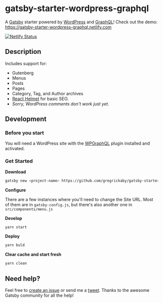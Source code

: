 # gatsby-starter-wordpress-graphql

A [Gatsby](https://gatsbyjs.org) starter powered by [WordPress](https://wordpress.org) and [GraphQL](https://graphql.org/)! Check out the demo: https://gatsby-starter-wordpress-graphql.netlify.com

[![Netlify Status](https://api.netlify.com/api/v1/badges/ee5783b5-a642-46e9-bd0d-35866c7c55e3/deploy-status)](https://app.netlify.com/sites/gatsby-starter-wordpress-graphql/deploys)

## Description

Includes support for:

- Gutenberg
- Menus
- Posts
- Pages
- Category, Tag, and Author archives
- [React Helmet](https://github.com/nfl/react-helmet) for basic SEO.
- _Sorry, WordPress comments don't work just yet._

## Development

### Before you start

You will need a WordPress site with the [WPGraphQL](https://www.wpgraphql.com/) plugin installed and activated.

### Get Started

**Download**
```bash
gatsby new <project-name> https://github.com/gregrickaby/gatsby-starter-wordpress-graphql
```

**Configure**

There are a few instances where you'll need to change the Site URL. Most of them are in `gatsby-config.js`, but there's also another one in `src/components/menu.js`

**Develop**
```bash
yarn start
```

**Deploy**
```bash
yarn buld
```

**Clear cache and start fresh**
```bash
yarn clean
```

## Need help?
Feel free to [create an issue](https://github.com/gregrickaby/gatsby-starter-wordpress-graphql/issues) or send me a [tweet](https://twitter.com/gregrickaby). Thanks to the awesome Gatsby community for all the help!

